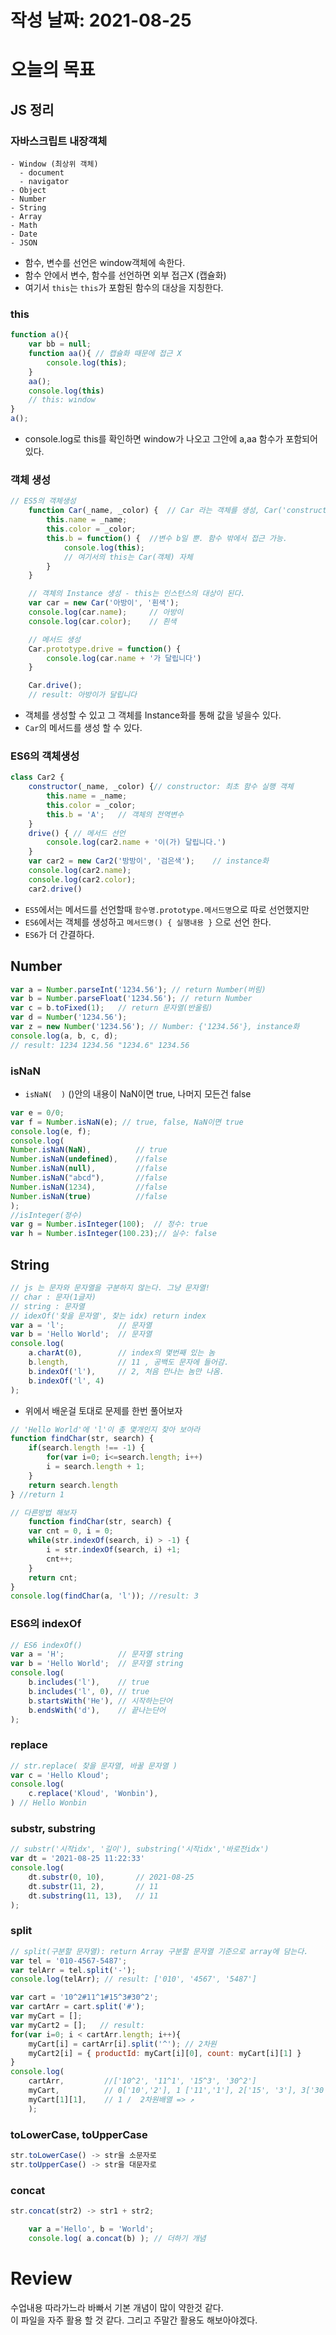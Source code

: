 # 작성 날짜: 2021-08-25
# 오늘의 목표
## JS 정리
### 자바스크립트 내장객체
    - Window (최상위 객체)
      - document
      - navigator
    - Object
    - Number
    - String
    - Array
    - Math
    - Date
    - JSON
+ 함수, 변수를 선언은 window객체에 속한다.
+ 함수 안에서 변수, 함수를 선언하면 외부 접근X (캡슐화)
+ 여기서 `this`는 `this`가 포함된 함수의 대상을 지칭한다.
### this
```js
function a(){
    var bb = null;
    function aa(){ // 캡슐화 때문에 접근 X
        console.log(this);
    } 
    aa();
    console.log(this)
    // this: window
}
a();
```
+ console.log로 this를 확인하면 window가 나오고 그안에 a,aa 함수가 포함되어있다.

### 객체 생성
```js
// ES5의 객체생성
    function Car(_name, _color) {  // Car 라는 객체를 생성, Car('constructor')
        this.name = _name;  
        this.color = _color;
        this.b = function() {  //변수 b일 뿐. 함수 밖에서 접근 가능.
            console.log(this);
            // 여기서의 this는 Car(객체) 자체
        }
    }

    // 객체의 Instance 생성 - this는 인스턴스의 대상이 된다.
    var car = new Car('아방이', '흰색'); 
    console.log(car.name);     // 아방이
    console.log(car.color);    // 흰색

    // 메서드 생성
    Car.prototype.drive = function() {
        console.log(car.name + '가 달립니다')
    }

    Car.drive();
    // result: 아방이가 달립니다
```
+ 객체를 생성할 수 있고 그 객체를 Instance화를 통해 값을 넣을수 있다.
+ `Car`의 메서드를 생성 할 수 있다.

### ES6의 객체생성
```js
class Car2 {
    constructor(_name, _color) {// constructor: 최초 함수 실행 객체
        this.name = _name;
        this.color = _color;
        this.b = 'A';   // 객체의 전역변수
    }
    drive() { // 메서드 선언
        console.log(car2.name + '이(가) 달립니다.')
    }
    var car2 = new Car2('방방이', '검은색');    // instance화
    console.log(car2.name);
    console.log(car2.color);
    car2.drive()
```
+ `ES5`에서는 메서드를 선언할때 `함수명.prototype.메서드명`으로 따로 선언했지만
+ `ES6`에서는 객체를 생성하고 `메서드명() { 실행내용 }` 으로 선언 한다.
+ `ES6`가 더 간결하다.

## Number
```js
var a = Number.parseInt('1234.56'); // return Number(버림) 
var b = Number.parseFloat('1234.56'); // return Number
var c = b.toFixed(1);   // return 문자열(반올림)
var d = Number('1234.56');
var z = new Number('1234.56'); // Number: {'1234.56'}, instance화
console.log(a, b, c, d);
// result: 1234 1234.56 "1234.6" 1234.56
```

### isNaN
+ `isNaN(  )` ()안의 내용이 NaN이면 true, 나머지 모든건 false
```js
var e = 0/0;
var f = Number.isNaN(e); // true, false, NaN이면 true
console.log(e, f);
console.log(
Number.isNaN(NaN),          // true
Number.isNaN(undefined),    //false
Number.isNaN(null),         //false
Number.isNaN("abcd"),       //false
Number.isNaN(1234),         //false
Number.isNaN(true)          //false
);
//isInteger(정수)
var g = Number.isInteger(100);  // 정수: true
var h = Number.isInteger(100.23);// 실수: false
```
## String
```js
// js 는 문자와 문자열을 구분하지 않는다. 그냥 문자열!
// char : 문자(1글자)
// string : 문자열
// idexOf('찾을 문자열', 찾는 idx) return index
var a = 'l';            // 문자열
var b = 'Hello World';  // 문자열
console.log(
    a.charAt(0),        // index의 몇번째 있는 놈
    b.length,           // 11 , 공백도 문자에 들어감.
    b.indexOf('l'),     // 2, 처음 만나는 놈만 나옴.
    b.indexOf('l', 4)
);
```
+ 위에서 배운걸 토대로 문제를 한번 풀어보자
```js
// 'Hello World'에 'l'이 총 몇개인지 찾아 보아라
function findChar(str, search) {
    if(search.length !== -1) {
        for(var i=0; i<=search.length; i++)
        i = search.length + 1;
    }
    return search.length
} //return 1

// 다른방법 해보자
    function findChar(str, search) {
    var cnt = 0, i = 0;
    while(str.indexOf(search, i) > -1) {
        i = str.indexOf(search, i) +1;
        cnt++;
    }
    return cnt;
}
console.log(findChar(a, 'l')); //result: 3
```
### ES6의 indexOf
```js
// ES6 indexOf()
var a = 'H';            // 문자열 string
var b = 'Hello World';  // 문자열 string
console.log(
    b.includes('l'),    // true
    b.includes('l', 0), // true
    b.startsWith('He'), // 시작하는단어
    b.endsWith('d'),    // 끝나는단어
);
```

### replace
```js
// str.replace( 찾을 문자열, 바꿀 문자열 )
var c = 'Hello Kloud';
console.log(
    c.replace('Kloud', 'Wonbin'),
) // Hello Wonbin
```
### substr, substring
```js
// substr('시작idx', '길이'), substring('시작idx','바로전idx')
var dt = '2021-08-25 11:22:33'
console.log(
    dt.substr(0, 10),       // 2021-08-25
    dt.substr(11, 2),       // 11
    dt.substring(11, 13),   // 11
);
```

### split
```js
// split(구분할 문자열): return Array 구분할 문자열 기준으로 array에 담는다.
var tel = '010-4567-5487';
var telArr = tel.split('-');
console.log(telArr); // result: ['010', '4567', '5487']

var cart = '10^2#11^1#15^3#30^2';
var cartArr = cart.split('#'); 
var myCart = [];    
var myCart2 = [];   // result:
for(var i=0; i < cartArr.length; i++){
    myCart[i] = cartArr[i].split('^'); // 2차원
    myCart2[i] = { productId: myCart[i][0], count: myCart[i][1] }
}
console.log(
    cartArr,         //['10^2', '11^1', '15^3', '30^2']
    myCart,          // 0['10','2'], 1 ['11','1'], 2['15', '3'], 3['30', '2']
    myCart[1][1],    // 1 /  2차원배열 => ↗
    );
```

### toLowerCase, toUpperCase
```js
str.toLowerCase() -> str을 소문자로
str.toUpperCase() -> str을 대문자로
```

### concat
```js
str.concat(str2) -> str1 + str2;

    var a ='Hello', b = 'World';
    console.log( a.concat(b) ); // 더하기 개념
```
# Review
수업내용 따라가느라 바빠서 기본 개념이 많이 약한것 같다.<br>
이 파일을 자주 활용 할 것 같다. 그리고 주말간 활용도 해보아야겠다.